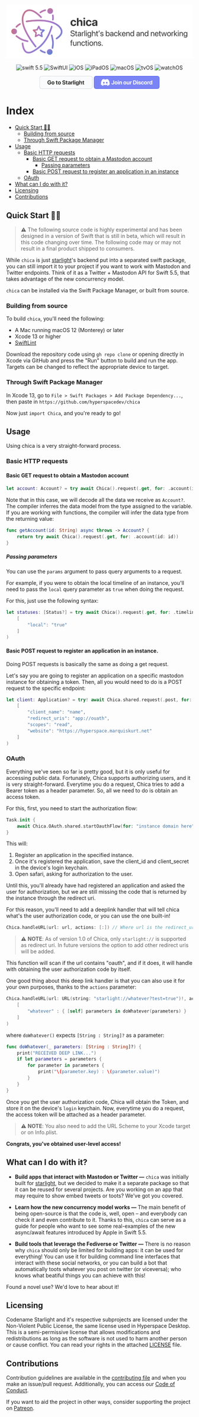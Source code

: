<div align="center">

![Banner](./Resources/banner.png)

![swift 5.5](https://img.shields.io/badge/swift-5.5-blue.svg)
![SwiftUI](https://img.shields.io/badge/-SwiftUI-blue.svg)
![iOS](https://img.shields.io/badge/os-iOS-green.svg)
![iPadOS](https://img.shields.io/badge/os-iPadOS-green.svg)
![macOS](https://img.shields.io/badge/os-macOS-green.svg)
![tvOS](https://img.shields.io/badge/os-tvOS-green.svg)
![watchOS](https://img.shields.io/badge/os-watchOS-green.svg)

<a href="https://github.com/hyperspacedev/starlight"><img src="./Resources/go-to-starlight.png" width="143" height="35"/></a> <a href="https://discord.gg/c69AXwk"><img src="./Resources/discord.png" width="177" height="35"/> </a>
    
</div>

# Index

<!-- Pages -->
[qsp]: #quick-start-%EF%B8%8F
[bfs]: #building-from-source
[spm]: #through-swift-package-manager
[usg]: #usage
[bhttpr]: #basic-http-requests
[bgr]: #basic-get-request-to-obtain-a-mastodon-account
[ppr]: #passing-parameters
[bpr]: #basic-post-request-to-register-an-application-in-an-instance
[oauth]: #oauth
[wcidwi]: #what-can-i-do-with-it
[licensing]: #licensing
[cntrbtn]: #contributions

<!-- Links -->
- [Quick Start 🏃‍♂️][qsp]
    - [Building from source][bfs]
    - [Through Swift Package Manager][spm]
- [Usage][usg]
    - [Basic HTTP requests][bhttpr]
        - [Basic GET request to obtain a Mastodon account][bgr]
            - [Passing parameters][ppr]
        - [Basic POST request to register an application in an instance][bpr]
    - [OAuth][oauth]
- [What can I do with it?][wcidwi]
- [Licensing][licensing]
- [Contributions][cntrbtn]

## Quick Start 🏃‍♂️

> :warning: The following source code is highly experimental and  has been designed in a version of Swift that is still in beta, which will result in this code changing over time. The following code may or may not result in a final product shipped to consumers.

While `chica` is just [starlight][starlight]'s backend put into a separated swift package, you can still import it to your project if you want to work with Mastodon and Twitter endpoints. Think of it as a Twitter + Mastodon API for Swift 5.5, that takes advantage of the new concurrency model.

`chica` can be installed via the Swift Package Manager, or built from source.

### Building from source

To build `chica`, you'll need the following:

- A Mac running macOS 12 (Monterey) or later
- Xcode 13 or higher
- [SwiftLint][sl]

Download the repository code using `gh repo clone` or opening directly in Xcode via GitHub and press the "Run" button to build and run the app. Targets can be changed to reflect the appropriate device to target.

### Through Swift Package Manager

In Xcode 13, go to `File > Swift Packages > Add Package Dependency...`, then paste in `https://github.com/hyperspacedev/chica`

Now just `import Chica`, and you're ready to go!

## Usage

Using chica is a very straight-forward process.

### Basic HTTP requests

#### Basic GET request to obtain a Mastodon account

```swift
let account: Account? = try await Chica().request(.get, for: .account(id: "account id here"))
```

Note that in this case, we will decode all the data we receive as `Account?`. The compiler inferres the data model from the type assigned to the variable. If you are working with functions, the compiler will infer the data type from the returning value:

```swift
func getAccount(id: String) async throws -> Account? {
    return try await Chica().request(.get, for: .account(id: id))
}
```

##### Passing parameters

You can use the `params` argument to pass query arguments to a request.

For example, if you were to obtain the local timeline of an instance, you'll need to pass the `local` query parameter as `true` when doing the request.

For this, just use the following syntax:
```swift
let statuses: [Status?] = try await Chica().request(.get, for: .timeline, params: 
    [
        "local": "true"
    ]
)
```

#### Basic POST request to register an application in an instance.

Doing POST requests is basically the same as doing a get request.

Let's say you are going to register an application on a specific mastodon instance for obtaining a token. Then, all you would need to do is a POST request to the specific endpoint:

```swift
let client: Application? = try! await Chica.shared.request(.post, for: .apps, params:
    [
        "client_name": "name",
        "redirect_uris": "app://ouath",
        "scopes": "read",
        "website": "https://hyperspace.marquiskurt.net"
    ]
)
```

### OAuth

Everything we've seen so far is pretty good, but it is only useful for accessing public data. Fortunately, Chica supports authorizing users, and it is very straight-forward. Everytime you do a request, Chica tries to add a Bearer token as a header parameter. So, all we need to do is obtain an access token.

For this, first, you need to start the authorization flow:

```swift
Task.init {
    await Chica.OAuth.shared.startOauthFlow(for: "instance domain here")
}
```

This will:

1. Register an application in the specified instance.
2. Once it's registered the application, save the client_id and client_secret in the device's login keychain.
3. Open safari, asking for authorization to the user.

Until this, you'll already have had registered an application and asked the user for authorization, but we are still missing the code that is returned by the instance through the redirect uri.

For this reason, you'll need to add a deeplink handler that will tell chica what's the user authorization code, or you can use the one built-in!

```swift
Chica.handleURL(url: url, actions: [:]) // Where url is the redirect_uri, with the data we need as the query parameters.
```

> ⚠️ **NOTE**: As of version 1.0 of Chica, only `starlight://` is supported as redirect uri. In future versions the option to add other redirect uris will be added.

This function will scan if the url contains "oauth", and if it does, it will handle with obtaining the user authorization code by itself.

One good thing about this deep link handler is that you can also use it for your own purposes, thanks to the `actions` parameter:

```swift
Chica.handleURL(url: URL(string: "starlight://whatever?test=true")!, actions:
    [
        "whatever" : { [self] parameters in doWhatever(parameters) }
    ]
)
```

where `doWhatever()` expects `[String : String]?` as a parameter:
```swift
func doWhatever(_ parameters: [String : String]?) {
    print("RECEIVED DEEP LINK...")
    if let parameters = parameters {
        for parameter in parameters {
            print("\(parameter.key) : \(parameter.value)")
        }
    }
}
```

Once you get the user authorization code, Chica will obtain the Token, and store it on the device's `login` keychain. Now, everytime you do a request, the access token will be attached as a header parameter.

> ⚠️ **NOTE**: You also need to add the URL Scheme to your Xcode target or on Info.plist.

**Congrats, you've obtained user-level access!**

## What can I do with it?

- **Build apps that interact with Mastodon or Twitter —** `chica` was initially built for [starlight][starlight], but we decided to make it a separate package so that it can be reused for several projects. Are you working on an app that may require to show embed tweets or toots? We've got you covered.

- **Learn how the new concurrency model works —** The main benefit of being open-source is that the code is, well, open – and everybody can check it and even contribute to it. Thanks to this, `chica` can serve as a guide for people who want to see some real-examples of the new async/await features introduced by Apple in Swift 5.5.

- **Build tools that leverage the Fediverse or Twitter —** There is no reason why `chica` should only be limited for building apps: it can be used for everything! You can use it for building command line interfaces that interact with these social networks, or you can build a bot that automatically toots whatever you post on twitter (or viceversa); who knows what beatiful things you can achieve with this!

Found a novel use? We'd love to hear about it!

## Licensing

Codename Starlight and it's respective subprojects are licensed under the Non-Violent Public License, the same license used in Hyperspace Desktop. This is a semi-permissive license that allows modifications and redistributions as long as the software is not used to harm another person or cause conflict. You can read your rights in the attached [LICENSE][license] file.

## Contributions

Contribution guidelines are available in the [contributing file][cf] and when you make an issue/pull request. Additionally, you can access our [Code of Conduct][coc].

If you want to aid the project in other ways, consider supporting the project on [Patreon](https://patreon.com/hyperspacedev).

<!-- Links -->
[starlight]: https://github.com/hyperspacedev/starlight
[sl]: https://github.com/realm/swiftlint
[ptrn]: https://patreon.com/hyperspacedev

<!-- Files -->
[license]: LICENSE.txt
[cf]: .github/contributing.md
[coc]: .github/CODE_OF_CONDUCT.md
